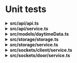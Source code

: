 # Unit tests

<details>
<summary><b>src/api/api.ts</b></summary>

| Function               | Test ID | Name                                                      | Additional Info                              |
| ---------------------- | ------- | --------------------------------------------------------- | -------------------------------------------- |
| nextMove               | API-1   | Should return undefined when no daytime data is found     |                                              |
|                        | API-2   | Should calculate the next move when daytime data is found |                                              |
| daylight               | API-3   | Should return undefined when no daytime data is found     |                                              |
|                        | API-4   | Should calculate the next move when daytime data is found |                                              |
| getDaytimeData         | API-5   | Should call API                                           |                                              |
|                        | API-6   | Should return undefined when the API fails                | Fails whenever it does not return "OK"       |
| fetchDaytimeAPIResults | API-7   | Should return undefined when the fetch request fails      |                                              |
|                        | API-8   | Should return json data upon api request                  | Confirm the provided structure by node-fetch |
|                        | API-9   | Should response contain the correct interface             | Validate planned behavior for the api        |

</details>

<details>
<summary><b>src/api/service.ts</b></summary>

| Function          | Test ID | Name                                                       | Additional Info |
| ----------------- | ------- | ---------------------------------------------------------- | --------------- |
| calculateNextMove | API-S-1 | Should request UP before sunrise                           |                 |
|                   | API-S-2 | Should request UP after sunset                             |                 |
|                   | API-S-3 | Should request DOWN after sunrise and before sunset        |                 |
|                   | API-S-4 | Should correctly request update delays                     |                 |
| calculateDaylight | API-S-5 | Should not flag as DAY before the sunrise                  |                 |
|                   | API-S-6 | Should flag as DAY after the sunrise and before the sunset |                 |
|                   | API-S-7 | Should not flag as DAY after the sunset                    |                 |
|                   | API-S-8 | Should calculate corect delays for next update             |                 |

</details>

<details>
<summary><b>src/models/daytimeData.ts</b></summary>

| Function    | Test ID | Name                                             | Additional Info                                                  |
| ----------- | ------- | ------------------------------------------------ | ---------------------------------------------------------------- |
| constructor | DD-1    | Should correctly convert from ISO string to date | The used api returns data in this format                         |
|             | DD-2    | Should throw an error when the dates are invalid |                                                                  |
|             | DD-3    | Should add the correct offset to the sunset      | The delay is to give a margin for the chickens to enter at night |

</details>

<details>
<summary><b>src/storage/storage.ts</b></summary>

| Function       | Test ID | Name                                                                                      | Additional Info |
| -------------- | ------- | ----------------------------------------------------------------------------------------- | --------------- |
| writeToFile    | STO-1   | Should add data to a file in the "new" section and move the old data in the "old" section |                 |
|                | STO-2   | Should set the "old" section to "{}" if there was no prior data                           |                 |
|                | STO-3   | Should validate the file path before writing                                              |                 |
|                | STO-4   | Should throw an error if there was an error when parsing the data                         |
| readFileAsJSON | STO-5   | Should validate the file path before reading                                              |                 |
|                | STO-6   | Should return undefined if there is no data or no file                                    |                 |
|                | STO-7   | Should return the correct data as JSON upon read                                          |                 |

</details>

<details>
<summary><b>src/storage/service.ts</b></summary>

| Function                    | Test ID | Name                                                    | Additional Info                                 |
| --------------------------- | ------- | ------------------------------------------------------- | ----------------------------------------------- |
| createStorageDirIfNecessary | STO-S-1 | Should create the storage directory if it is missing    |                                                 |
|                             | STO-S-2 | Should skip directory creation if it is already created |                                                 |
| validateFilePath            | STO-S-3 | Should accept file from the white list                  | Files need to be registered in the "Files" enum |
|                             | STO-S-4 | Should throw an error when a random filepath is passed  |                                                 |

</details>

<details>
<summary><b>src/sockets/client/service.ts</b></summary>

| Function             | Test ID  | Name                                                                                | Additional Info                                               |
| -------------------- | -------- | ----------------------------------------------------------------------------------- | ------------------------------------------------------------- |
| updateClientDoorData | SOCC-S-1 | Should not send data if the received data is not defined                            | The data is directly read from a file and should be validated |
|                      | SOCC-S-2 | Should not send data if the received data is not the correct format                 |                                                               |
|                      | SOCC-S-3 | Should notify all client sockets of a change                                        |                                                               |
| requestNewDoorData   | SOCC-S-4 | Should request a data update if the previous data is invalid                        | Invalid means that it was not properly saved; let's try again |
|                      | SOCC-S-5 | Should not request an update if the last update was made before or on the set delay |                                                               |
|                      | SOCC-S-6 | Should request an update if the last update was made after the set delay            |                                                               |

</details>

<details>
<summary><b>src/sockets/door/service.ts</b></summary>

| Function        | Test ID  | Name                                             | Additional Info |
| --------------- | -------- | ------------------------------------------------ | --------------- |
| saveNewDoorData | SOCD-S-1 | Should sanitize the provided data                |                 |
|                 | SOCD-S-2 | Should print an error when the data is not valid |                 |
|                 | SOCD-S-3 | Sould write to file and notify all clients       |                 |

</details>
